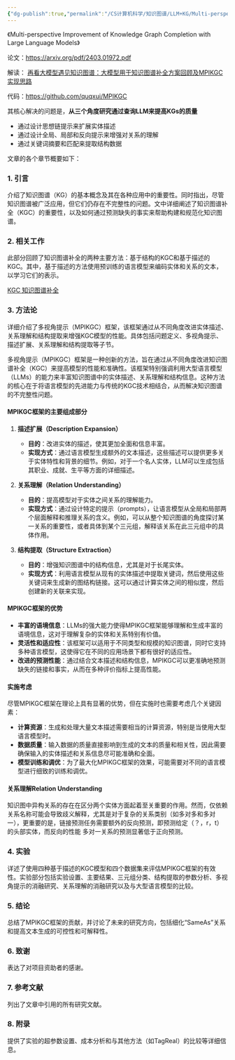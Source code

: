 ```yaml
---
{"dg-publish":true,"permalink":"/CS计算机科学/知识图谱/LLM+KG/Multi-perspective Improvement of Knowledge Graph Completion with Large Language Models 翻译和解读/","noteIcon":"","created":"2024-04-18T16:39:44.321+08:00","updated":"2024-04-18T17:22:19.428+08:00"}
---
```



《Multi-perspective Improvement of Knowledge Graph Completion with Large Language Models》

论文：https://arxiv.org/pdf/2403.01972.pdf

解读： [再看大模型遇见知识图谱：大模型用于知识图谱补全方案回顾及MPIKGC实现思路 ](https://mp.weixin.qq.com/s/Ohvdt97dPTC-BTE4nOmeXw)

代码：https://github.com/quqxui/MPIKGC

其核心解决的问题是，**从三个角度研究通过查询LLM来提高KGs的质量**

- 通过设计思想链提示来扩展实体描述
- 通过设计全局、局部和反向提示来增强对关系的理解
- 通过关键词摘要和匹配来提取结构数据

文章的各个章节概要如下：

### 1. 引言

介绍了知识图谱（KG）的基本概念及其在各种应用中的重要性。同时指出，尽管知识图谱被广泛应用，但它们仍存在不完整性的问题。文中详细阐述了知识图谱补全（KGC）的重要性，以及如何通过预测缺失的事实来帮助构建和规范化知识图谱。

### 2. 相关工作

此部分回顾了知识图谱补全的两种主要方法：基于结构的KGC和基于描述的KGC。其中，基于描述的方法使用预训练的语言模型来编码实体和关系的文本，以学习它们的表示。

[KGC 知识图谱补全](../基础知识/KGC%20知识图谱补全.md)

### 3. 方法论

详细介绍了多视角提示（MPIKGC）框架，该框架通过从不同角度改进实体描述、关系理解和结构提取来增强KGC模型的性能。具体包括问题定义、多视角提示、描述扩展、关系理解和结构提取等子节。

多视角提示（MPIKGC）框架是一种创新的方法，旨在通过从不同角度改进知识图谱补全（KGC）来提高模型的性能和准确性。该框架特别强调利用大型语言模型（LLMs）的能力来丰富知识图谱中的实体描述、关系理解和结构信息。这种方法的核心在于将语言模型的先进能力与传统的KGC技术相结合，从而解决知识图谱的不完整性问题。

#### MPIKGC框架的主要组成部分

1. **描述扩展（Description Expansion）**
   - **目的**：改进实体的描述，使其更加全面和信息丰富。
   - **实现方式**：通过语言模型生成额外的文本描述，这些描述可以提供更多关于实体特性和背景的细节。例如，对于一个名人实体，LLM可以生成包括其职业、成就、生平等方面的详细描述。

2. **关系理解（Relation Understanding）**
   - **目的**：提高模型对于实体之间关系的理解能力。
   - **实现方式**：通过设计特定的提示（prompts），让语言模型从全局和局部两个层面解释和推理关系的含义。例如，可以从整个知识图谱的角度探讨某一关系的重要性，或者具体到某个三元组，解释该关系在此三元组中的具体作用。

3. **结构提取（Structure Extraction）**
   - **目的**：增强知识图谱中的结构信息，尤其是对于长尾实体。
   - **实现方式**：利用语言模型从现有的实体描述中提取关键词，然后使用这些关键词来生成新的图结构链接。这可以通过计算实体之间的相似度，然后创建新的关联来实现。

#### MPIKGC框架的优势

- **丰富的语境信息**：LLMs的强大能力使得MPIKGC框架能够理解和生成丰富的语境信息，这对于理解复杂的实体和关系特别有价值。
- **灵活性和适应性**：该框架可以适用于不同类型和规模的知识图谱，同时它支持多种语言模型，这使得它在不同的应用场景下都有很好的适应性。
- **改进的预测性能**：通过结合文本描述和结构信息，MPIKGC可以更准确地预测缺失的链接和事实，从而在多种评价指标上提高性能。

#### 实施考虑

尽管MPIKGC框架在理论上具有显著的优势，但在实施时也需要考虑几个关键因素：

- **计算资源**：生成和处理大量文本描述需要相当的计算资源，特别是当使用大型语言模型时。
- **数据质量**：输入数据的质量直接影响到生成的文本的质量和相关性，因此需要确保输入的实体描述和关系信息尽可能准确和全面。
- **模型训练和调优**：为了最大化MPIKGC框架的效果，可能需要对不同的语言模型进行细致的训练和调优。

#### 关系理解Relation Understanding

知识图中异构关系的存在在区分两个实体方面起着至关重要的作用。然而，仅依赖关系名称可能会导致歧义解释，尤其是对于复杂的关系类别（如多对多和多对一），更重要的是，链接预测任务需要额外的反向预测，即预测给定（？，r，t）的头部实体，而反向的性能 多对一关系的预测显著低于正向预测。

### 4. 实验

详述了使用四种基于描述的KGC模型和四个数据集来评估MPIKGC框架的有效性。实验部分包括实验设置、主要结果、三元组分类、结构提取的参数分析、多视角提示的消融研究、关系理解的消融研究以及与大型语言模型的比较。

### 5. 结论

总结了MPIKGC框架的贡献，并讨论了未来的研究方向，包括细化“SameAs”关系和提高文本生成的可控性和可解释性。

### 6. 致谢

表达了对项目资助者的感谢。

### 7. 参考文献

列出了文章中引用的所有研究文献。

### 8. 附录

提供了实验的超参数设置、成本分析和与其他方法（如TagReal）的比较等详细信息。